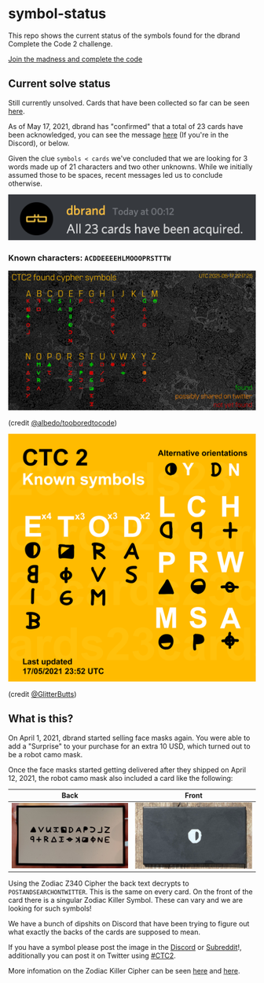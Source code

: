# symbol-status

This repo shows the current status of the symbols found for the dbrand Complete the Code 2 challenge.

[Join the madness and complete the code](https://discord.gg/dbrand)

## Current solve status
Still currently unsolved. Cards that have been collected so far can be seen [here](/acquiredSymbols).

As of May 17, 2021, dbrand has "confirmed" that a total of 23 cards have been acknowledged, you can see the message [here](https://discord.com/channels/520021794380447745/832309320934621234/837808784562716763) (If you're in the Discord), or below. 

Given the clue `symbols < cards` we've concluded that we are looking for 3 words made up of 21 characters and two other unknowns. While we initially assumed those to be spaces, recent messages led us to conclude otherwise.

![Missing confirmation](message.png)

### Known characters: `ACDDEEEEHLMOOOPRSTTTW`

![Status](CTC2.png)

(credit [@albedo/tooboredtocode](https://github.com/tooboredtocode))

![Known Only](Known.png)

(credit [@GlitterButts](https://github.com/glitterbutts))

## What is this?

On April 1, 2021, dbrand started selling face masks again. You were able to add a "Surprise" to your purchase for an extra 10 USD, which turned out to be a robot camo mask.

Once the face masks started getting delivered after they shipped on April 12, 2021, the robot camo mask also included a card like the following:

| Back  | Front |
| --- | --- |
| ![Back Card](acquiredSymbols/0-backCard.png) | ![Front Card](acquiredSymbols/E-2.png) |

Using the Zodiac Z340 Cipher the back text decrypts to `POSTANDSEARCHONTWITTER`. This is the same on every card.
On the front of the card there is a singular Zodiac Killer Symbol. These can vary and we are looking for such symbols!

We have a bunch of dipshits on Discord that have been trying to figure out what exactly the backs of the cards are supposed to mean.

If you have a symbol please post the image in the [Discord](https://discord.gg/dbrand) or [Subreddit](https://www.reddit.com/r/dbrand)!, additionally you can post it on Twitter using [#CTC2](https://twitter.com/hashtag/CTC2).

More infomation on the Zodiac Killer Cipher can be seen [here](http://zodiackillersite.com/viewtopic.php?f=23&t=5079) and [here](https://www.dcode.fr/zodiac-killer-cipher).
